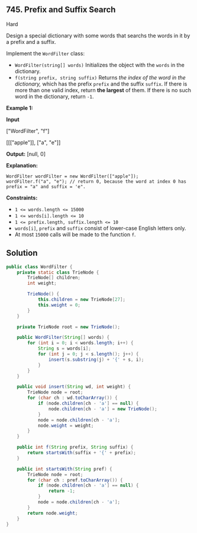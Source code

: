 ## 745\. Prefix and Suffix Search

Hard

Design a special dictionary with some words that searchs the words in it by a prefix and a suffix.

Implement the `WordFilter` class:

*   `WordFilter(string[] words)` Initializes the object with the `words` in the dictionary.
*   `f(string prefix, string suffix)` Returns _the index of the word in the dictionary,_ which has the prefix `prefix` and the suffix `suffix`. If there is more than one valid index, return **the largest** of them. If there is no such word in the dictionary, return `-1`.

**Example 1:**

**Input** 

["WordFilter", "f"] 

[[["apple"]], ["a", "e"]]

**Output:** [null, 0]

**Explanation:** 

    WordFilter wordFilter = new WordFilter(["apple"]); 
    wordFilter.f("a", "e"); // return 0, because the word at index 0 has prefix = "a" and suffix = 'e".

**Constraints:**

*   `1 <= words.length <= 15000`
*   `1 <= words[i].length <= 10`
*   `1 <= prefix.length, suffix.length <= 10`
*   `words[i]`, `prefix` and `suffix` consist of lower-case English letters only.
*   At most `15000` calls will be made to the function `f`.

## Solution

```java
public class WordFilter {
    private static class TrieNode {
        TrieNode[] children;
        int weight;

        TrieNode() {
            this.children = new TrieNode[27];
            this.weight = 0;
        }
    }

    private TrieNode root = new TrieNode();

    public WordFilter(String[] words) {
        for (int i = 0; i < words.length; i++) {
            String s = words[i];
            for (int j = 0; j < s.length(); j++) {
                insert(s.substring(j) + '{' + s, i);
            }
        }
    }

    public void insert(String wd, int weight) {
        TrieNode node = root;
        for (char ch : wd.toCharArray()) {
            if (node.children[ch - 'a'] == null) {
                node.children[ch - 'a'] = new TrieNode();
            }
            node = node.children[ch - 'a'];
            node.weight = weight;
        }
    }

    public int f(String prefix, String suffix) {
        return startsWith(suffix + '{' + prefix);
    }

    public int startsWith(String pref) {
        TrieNode node = root;
        for (char ch : pref.toCharArray()) {
            if (node.children[ch - 'a'] == null) {
                return -1;
            }
            node = node.children[ch - 'a'];
        }
        return node.weight;
    }
}
```